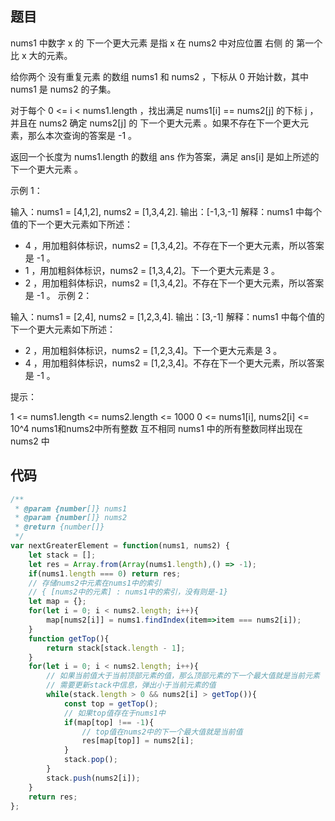 ## 题目
nums1 中数字 x 的 下一个更大元素 是指 x 在 nums2 中对应位置 右侧 的 第一个 比 x 大的元素。

给你两个 没有重复元素 的数组 nums1 和 nums2 ，下标从 0 开始计数，其中nums1 是 nums2 的子集。

对于每个 0 <= i < nums1.length ，找出满足 nums1[i] == nums2[j] 的下标 j ，并且在 nums2 确定 nums2[j] 的 下一个更大元素 。如果不存在下一个更大元素，那么本次查询的答案是 -1 。

返回一个长度为 nums1.length 的数组 ans 作为答案，满足 ans[i] 是如上所述的 下一个更大元素 。

示例 1：

输入：nums1 = [4,1,2], nums2 = [1,3,4,2].
输出：[-1,3,-1]
解释：nums1 中每个值的下一个更大元素如下所述：
- 4 ，用加粗斜体标识，nums2 = [1,3,4,2]。不存在下一个更大元素，所以答案是 -1 。
- 1 ，用加粗斜体标识，nums2 = [1,3,4,2]。下一个更大元素是 3 。
- 2 ，用加粗斜体标识，nums2 = [1,3,4,2]。不存在下一个更大元素，所以答案是 -1 。
示例 2：

输入：nums1 = [2,4], nums2 = [1,2,3,4].
输出：[3,-1]
解释：nums1 中每个值的下一个更大元素如下所述：
- 2 ，用加粗斜体标识，nums2 = [1,2,3,4]。下一个更大元素是 3 。
- 4 ，用加粗斜体标识，nums2 = [1,2,3,4]。不存在下一个更大元素，所以答案是 -1 。
 

提示：

1 <= nums1.length <= nums2.length <= 1000
0 <= nums1[i], nums2[i] <= 10^4
nums1和nums2中所有整数 互不相同
nums1 中的所有整数同样出现在 nums2 中

## 代码

```js
/**
 * @param {number[]} nums1
 * @param {number[]} nums2
 * @return {number[]}
 */
var nextGreaterElement = function(nums1, nums2) {
    let stack = [];
    let res = Array.from(Array(nums1.length),() => -1);
    if(nums1.length === 0) return res;
    // 存储nums2中元素在nums1中的索引
    // { [nums2中的元素] : nums1中的索引，没有则是-1}
    let map = {};
    for(let i = 0; i < nums2.length; i++){
        map[nums2[i]] = nums1.findIndex(item=>item === nums2[i]);
    }
    function getTop(){
        return stack[stack.length - 1];
    }
    for(let i = 0; i < nums2.length; i++){
        // 如果当前值大于当前顶部元素的值，那么顶部元素的下一个最大值就是当前元素
        // 需要更新stack中信息，弹出小于当前元素的值
        while(stack.length > 0 && nums2[i] > getTop()){
            const top = getTop();
            // 如果top值存在于nums1中
            if(map[top] !== -1){
                // top值在nums2中的下一个最大值就是当前值
                res[map[top]] = nums2[i];
            }
            stack.pop();
        }
        stack.push(nums2[i]);
    }
    return res;
};
```
